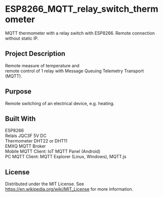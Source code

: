 # ESP8266_MQTT_relay_switch_thermometer
MQTT thermometer with a relay switch with ESP8266. Remote connection without static IP.

## Project Description
Remote measure of temperature and  
remote control of 1 relay with Message Queuing Telemetry Transport (MQTT).

## Purpose
Remote switching of an electrical device, e.g. heating.

## Built With  
ESP8266  
Relais JQC3F 5V DC  
Thermometer DHT22 or DHT11  
EMXQ MQTT Broker  
Mobile MQTT Client: IoT MQTT Panel (Android)  
PC MQTT Client: MQTT Explorer (Linux, Windows), MQTT.js  



## License 
Distributed under the MIT License. See https://en.wikipedia.org/wiki/MIT_License for more information.
